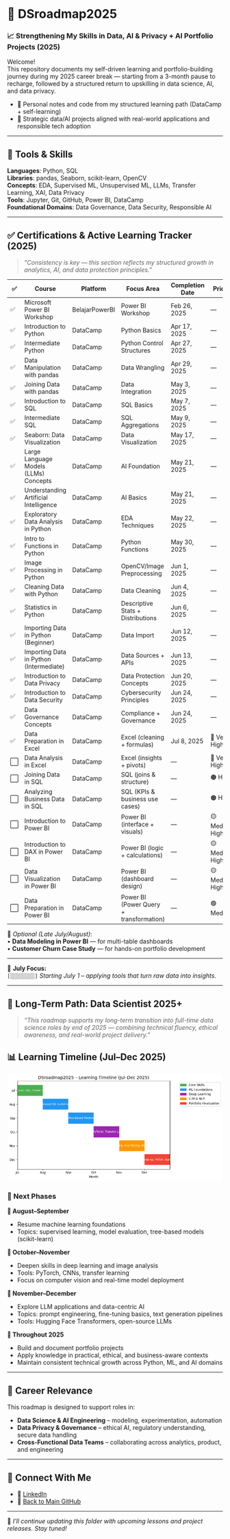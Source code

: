 # 🧭 DSroadmap2025 

### 📈 Strengthening My Skills in Data, AI & Privacy + AI Portfolio Projects (2025)

Welcome!  
This repository documents my self-driven learning and portfolio-building journey during my 2025 career break — starting from a 3-month pause to recharge, followed by a structured return to upskilling in data science, AI, and data privacy.

- 📘 Personal notes and code from my structured learning path (DataCamp + self-learning)
- 🚀 Strategic data/AI projects aligned with real-world applications and responsible tech adoption

---

## 🧰 Tools & Skills  
**Languages**: Python, SQL  
**Libraries**: pandas, Seaborn, scikit-learn, OpenCV  
**Concepts**: EDA, Supervised ML, Unsupervised ML, LLMs, Transfer Learning, XAI, Data Privacy  
**Tools**: Jupyter, Git, GitHub, Power BI, DataCamp  
**Foundational Domains**: Data Governance, Data Security, Responsible AI

---

## ✅ Certifications & Active Learning Tracker (2025)

> _"Consistency is key — this section reflects my structured growth in analytics, AI, and data protection principles."_

| ✅ | **Course**                              | **Platform**   | **Focus Area**                          | **Completion Date** | **Priority**   |
| - | --------------------------------------- | -------------- | --------------------------------------- | ------------------- | -------------- |
| ✅ | Microsoft Power BI Workshop             | BelajarPowerBI | Power BI Workshop                       | Feb 26, 2025        | —              |
| ✅ | Introduction to Python                  | DataCamp       | Python Basics                           | Apr 17, 2025        | —              |
| ✅ | Intermediate Python                     | DataCamp       | Python Control Structures               | Apr 27, 2025        | —              |
| ✅ | Data Manipulation with pandas           | DataCamp       | Data Wrangling                          | Apr 29, 2025        | —              |
| ✅ | Joining Data with pandas                | DataCamp       | Data Integration                        | May 3, 2025         | —              |
| ✅ | Introduction to SQL                     | DataCamp       | SQL Basics                              | May 7, 2025         | —              |
| ✅ | Intermediate SQL                        | DataCamp       | SQL Aggregations                        | May 9, 2025         | —              |
| ✅ | Seaborn: Data Visualization             | DataCamp       | Data Visualization                      | May 17, 2025        | —              |
| ✅ | Large Language Models (LLMs) Concepts   | DataCamp       | AI Foundation                           | May 21, 2025        | —              |
| ✅ | Understanding Artificial Intelligence   | DataCamp       | AI Basics                               | May 21, 2025        | —              |
| ✅ | Exploratory Data Analysis in Python     | DataCamp       | EDA Techniques                          | May 22, 2025        | —              |
| ✅ | Intro to Functions in Python            | DataCamp       | Python Functions                        | May 30, 2025        | —              |
| ✅ | Image Processing in Python              | DataCamp       | OpenCV/Image Preprocessing              | Jun 1, 2025         | —              |
| ✅ | Cleaning Data with Python               | DataCamp       | Data Cleaning                           | Jun 4, 2025         | —              |
| ✅ | Statistics in Python                    | DataCamp       | Descriptive Stats + Distributions       | Jun 6, 2025         | —              |
| ✅ | Importing Data in Python (Beginner)     | DataCamp       | Data Import                             | Jun 12, 2025        | —              |
| ✅ | Importing Data in Python (Intermediate) | DataCamp       | Data Sources + APIs                     | Jun 13, 2025        | —              |
| ✅ | Introduction to Data Privacy            | DataCamp       | Data Protection Concepts                | Jun 20, 2025        | —              |
| ✅ | Introduction to Data Security           | DataCamp       | Cybersecurity Principles                | Jun 24, 2025        | —              |
| ✅ | Data Governance Concepts                | DataCamp       | Compliance + Governance                 | Jun 24, 2025        | —              |
| ✅ | Data Preparation in Excel               | DataCamp       | Excel (cleaning + formulas)             | Jul 8, 2025         | 🔴 Very High   |
| ⬜ | Data Analysis in Excel                  | DataCamp       | Excel (insights + pivots)               | —                   | 🔴 Very High   |
| ⬜ | Joining Data in SQL                     | DataCamp       | SQL (joins & structure)                 | —                   | 🟠 High        |
| ⬜ | Analyzing Business Data in SQL          | DataCamp       | SQL (KPIs & business use cases)         | —                   | 🟠 High        |
| ⬜ | Introduction to Power BI                | DataCamp       | Power BI (interface + visuals)          | —                   | 🟡 Medium-High |
| ⬜ | Introduction to DAX in Power BI         | DataCamp       | Power BI (logic + calculations)         | —                   | 🟡 Medium-High |
| ⬜ | Data Visualization in Power BI          | DataCamp       | Power BI (dashboard design)             | —                   | 🟡 Medium-High |
| ⬜ | Data Preparation in Power BI            | DataCamp       | Power BI (Power Query + transformation) | —                   | 🟢 Medium      |

📌 _Optional (Late July/August)_:  
• **Data Modeling in Power BI** — for multi-table dashboards  
• **Customer Churn Case Study** — for hands-on portfolio development  

---

📅 **July Focus:**  
`[░░░░░░░░]` *Starting July 1 – applying tools that turn raw data into insights.*

---

## 🧭 Long-Term Path: Data Scientist 2025+

> _“This roadmap supports my long-term transition into full-time data science roles by end of 2025 — combining technical fluency, ethical awareness, and real-world project delivery.”_

## 📊 Learning Timeline (Jul–Dec 2025)

![DSroadmap2025 Timeline](./dsroadmap2025_timeline.png)


### 🔄 Next Phases

**📅 August–September**  
- Resume machine learning foundations  
- Topics: supervised learning, model evaluation, tree-based models (scikit-learn)

**📅 October–November**  
- Deepen skills in deep learning and image analysis  
- Tools: PyTorch, CNNs, transfer learning  
- Focus on computer vision and real-time model deployment

**📅 November–December**  
- Explore LLM applications and data-centric AI  
- Topics: prompt engineering, fine-tuning basics, text generation pipelines  
- Tools: Hugging Face Transformers, open-source LLMs

**📌 Throughout 2025**  
- Build and document portfolio projects  
- Apply knowledge in practical, ethical, and business-aware contexts  
- Maintain consistent technical growth across Python, ML, and AI domains

---

## 🎯 Career Relevance

This roadmap is designed to support roles in:

- **Data Science & AI Engineering** – modeling, experimentation, automation  
- **Data Privacy & Governance** – ethical AI, regulatory understanding, secure data handling  
- **Cross-Functional Data Teams** – collaborating across analytics, product, and engineering

---

## 🔗 Connect With Me

- 💼 [LinkedIn](https://www.linkedin.com/in/nurulsabrina1910/)  
- 📁 [Back to Main GitHub](https://github.com/sabrinaMKE201073)

---

🚀 *I’ll continue updating this folder with upcoming lessons and project releases. Stay tuned!*
